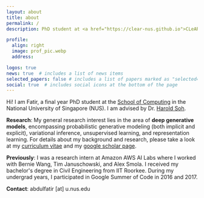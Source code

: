```yaml
---
layout: about
title: about
permalink: /
description: PhD student at <a href="https://clear-nus.github.io">CLeAR, NUS</a>.

profile:
  align: right
  image: prof_pic.webp
  address:

logos: true
news: true  # includes a list of news items
selected_papers: false # includes a list of papers marked as "selected={true}"
social: true  # includes social icons at the bottom of the page
---
```


Hi! I am Fatir, a final year PhD student at the [School of Computing](https://www.comp.nus.edu.sg/) in the National University of Singapore (NUS). I am advised by Dr. [Harold Soh](https://haroldsoh.com/).

**Research**: My general research interest lies in the area of **deep generative models**, encompassing probabilistic generative modeling (both implicit and explicit), variational inference, unsupervised learning, and representation learning. For details about my background and research, please take a look at my <a href="https://drive.google.com/open?id=1T9tMY1NQQTTFE2sIYXjuVDUIufE5xXB6" target="_blank">curriculum vitae</a> and my [google scholar page](https://scholar.google.com/citations?user=BZ0EoqIAAAAJ&hl=en).

**Previously**: I was a research intern at Amazon AWS AI Labs where I worked with Bernie Wang, Tim Januschowski, and Alex Smola. I received my bachelor's degree in Civil Engineering from IIT Roorkee. During my undergrad years, I participated in Google Summer of Code in 2016 and 2017.

**Contact**: abdulfatir [at] u.nus.edu

